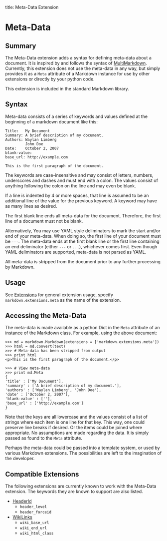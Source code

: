 title: Meta-Data Extension

Meta-Data
=========

Summary
-------

The Meta-Data extension adds a syntax for defining meta-data about a document.
It is inspired by and follows the syntax of [MultiMarkdown][]. Currently,
this extension does not use the meta-data in any way, but simply provides it as
a `Meta` attribute of a Markdown instance for use by other extensions or
directly by your python code.

This extension is included in the standard Markdown library.

[MultiMarkdown]: http://fletcherpenney.net/MultiMarkdown_Syntax_Guide#metadata

Syntax
------

Meta-data consists of a series of keywords and values defined at the beginning 
of a markdown document like this:

    Title:   My Document
    Summary: A brief description of my document.
    Authors: Waylan Limberg
             John Doe
    Date:    October 2, 2007
    blank-value: 
    base_url: http://example.com

    This is the first paragraph of the document.

The keywords are case-insensitive and may consist of letters, numbers, 
underscores and dashes and must end with a colon. The values consist of 
anything following the colon on the line and may even be blank.

If a line is indented by 4 or more spaces, that line is assumed to be an
additional line of the value for the previous keyword. A keyword may have as
many lines as desired. 

The first blank line ends all meta-data for the document. Therefore, the first
line of a document must not be blank.

Alternatively, You may use YAML style deliminators to mark the start and/or end
of your meta-data. When doing so, the first line of your document must be `---`.
The meta-data ends at the first blank line or the first line containing an end
deliminator (either `---` or `...`), whichever comes first. Even though YAML
deliminators are supported, meta-data is not parsed as YAML.

All meta-data is stripped from the document prior to any further processing
by Markdown.

Usage
-----

See [Extensions](index.md) for general extension usage, specify
`markdown.extensions.meta` as the name of the extension.

Accessing the Meta-Data
-----------------------

The meta-data is made available as a python Dict in the `Meta` attribute of an 
instance of the Markdown class. For example, using the above document:

    >>> md = markdown.Markdown(extensions = ['markdown.extensions.meta'])
    >>> html = md.convert(text)
    >>> # Meta-data has been stripped from output
    >>> print html
    <p>This is the first paragraph of the document.</p>

    >>> # View meta-data
    >>> print md.Meta
    {
    'title' : ['My Document'],
    'summary' : ['A brief description of my document.'],
    'authors' : ['Waylan Limberg', 'John Doe'],
    'date' : ['October 2, 2007'],
    'blank-value' : [''],
    'base_url' : ['http://example.com']
    }

Note that the keys are all lowercase and the values consist of a list of 
strings where each item is one line for that key. This way, one could preserve 
line breaks if desired. Or the items could be joined where appropriate. No 
assumptions are made regarding the data. It is simply passed as found to the 
`Meta` attribute.

Perhaps the meta-data could be passed into a template system, or used by
various Markdown extensions. The possibilities are left to the imagination of
the developer.

Compatible Extensions
---------------------

The following extensions are currently known to work with the Meta-Data 
extension. The keywords they are known to support are also listed.

* [HeaderId](header_id.md)
    * `header_level`
    * `header_forceid`
* [WikiLinks](wikilinks.md)
    * `wiki_base_url`
    * `wiki_end_url`
    * `wiki_html_class`

